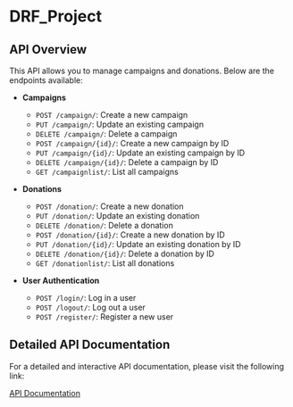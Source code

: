 # DRF_Project


## API Overview

This API allows you to manage campaigns and donations. Below are the endpoints available:

- **Campaigns**
  - `POST /campaign/`: Create a new campaign
  - `PUT /campaign/`: Update an existing campaign
  - `DELETE /campaign/`: Delete a campaign
  - `POST /campaign/{id}/`: Create a new campaign by ID
  - `PUT /campaign/{id}/`: Update an existing campaign by ID
  - `DELETE /campaign/{id}/`: Delete a campaign by ID
  - `GET /campaignlist/`: List all campaigns

- **Donations**
  - `POST /donation/`: Create a new donation
  - `PUT /donation/`: Update an existing donation
  - `DELETE /donation/`: Delete a donation
  - `POST /donation/{id}/`: Create a new donation by ID
  - `PUT /donation/{id}/`: Update an existing donation by ID
  - `DELETE /donation/{id}/`: Delete a donation by ID
  - `GET /donationlist/`: List all donations

- **User Authentication**
  - `POST /login/`: Log in a user
  - `POST /logout/`: Log out a user
  - `POST /register/`: Register a new user

## Detailed API Documentation

For a detailed and interactive API documentation, please visit the following link:

[API Documentation](https://username.github.io/repo-name/redoc.html)
